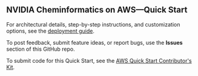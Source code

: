 
## NVIDIA Cheminformatics on AWS—Quick Start

For architectural details, step-by-step instructions, and customization options, see the [deployment guide](https://aws-quickstart.github.io/quickstart-nvidia-cheminformatics/).

To post feedback, submit feature ideas, or report bugs, use the **Issues** section of this GitHub repo. 

To submit code for this Quick Start, see the [AWS Quick Start Contributor's Kit](https://aws-quickstart.github.io/).
